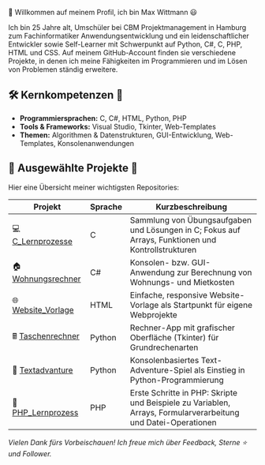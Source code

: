 👋 Willkommen auf meinem Profil, ich bin Max Wittmann 😃

Ich bin 25 Jahre alt, Umschüler bei CBM Projektmanagement in Hamburg zum Fachinformatiker Anwendungsentwicklung und ein leidenschaftlicher Entwickler sowie Self-Learner mit Schwerpunkt auf Python, C#, C, PHP, HTML und CSS. Auf meinem GitHub-Account finden sie verschiedene Projekte, in denen ich meine Fähigkeiten im Programmieren und im Lösen von Problemen ständig erweitere.

## 🛠️ Kernkompetenzen 🔧

- **Programmiersprachen:** C, C#, HTML, Python, PHP  
- **Tools & Frameworks:** Visual Studio, Tkinter, Web-Templates  
- **Themen:** Algorithmen & Datenstrukturen, GUI-Entwicklung, Web-Templates, Konsolenanwendungen

## 🚀 Ausgewählte Projekte 🎯

Hier eine Übersicht meiner wichtigsten Repositories:

| Projekt                                                                      | Sprache | Kurzbeschreibung                                                                                                     |
| ---------------------------------------------------------------------------- | ------- | -------------------------------------------------------------------------------------------------------------------- |
| 💻 [C_Lernprozesse](https://github.com/maximwittmann/C_Lernprozesse)           | C       | Sammlung von Übungsaufgaben und Lösungen in C; Fokus auf Arrays, Funktionen und Kontrollstrukturen                    |
| 🏠 [Wohnungsrechner](https://github.com/maximwittmann/Wohnungsrechner)         | C#      | Konsolen- bzw. GUI-Anwendung zur Berechnung von Wohnungs- und Mietkosten                                              |
| 🌐 [Website_Vorlage](https://github.com/maximwittmann/Website_Vorlage)         | HTML    | Einfache, responsive Website-Vorlage als Startpunkt für eigene Webprojekte                                            |
| 🖩 [Taschenrechner](https://github.com/maximwittmann/Taschenrechner)           | Python  | Rechner-App mit grafischer Oberfläche (Tkinter) für Grundrechenarten                                                  |
| 🎲 [Textadvanture](https://github.com/maximwittmann/Textadvanture)             | Python  | Konsolenbasiertes Text-Adventure-Spiel als Einstieg in Python-Programmierung                                          |
| 🐘 [PHP_Lernprozess](https://github.com/maximwittmann/PHP_Lernprozess)         | PHP     | Erste Schritte in PHP: Skripte und Beispiele zu Variablen, Arrays, Formularverarbeitung und Datei-Operationen         |


*Vielen Dank fürs Vorbeischauen! Ich freue mich über Feedback, Sterne ⭐ und Follower.*
